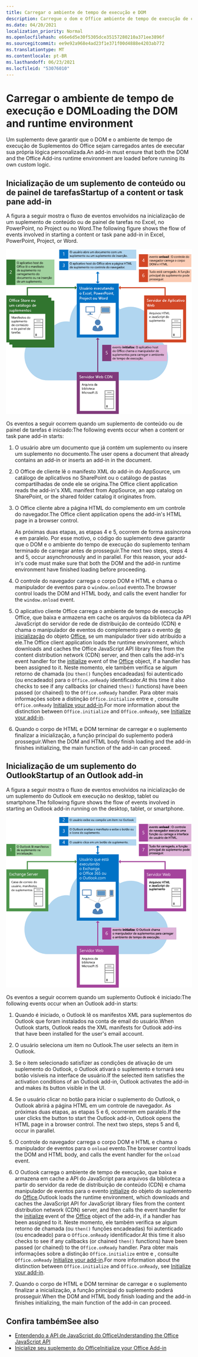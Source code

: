 ```yaml
---
title: Carregar o ambiente de tempo de execução e DOM
description: Carregue o dom e Office ambiente de tempo de execução de complementos.
ms.date: 04/20/2021
localization_priority: Normal
ms.openlocfilehash: e66e6d5e30f5305dce35157280210a371ee3896f
ms.sourcegitcommit: ee9e92a968e4ad23f1e371f00d4888e4203ab772
ms.translationtype: MT
ms.contentlocale: pt-BR
ms.lasthandoff: 06/23/2021
ms.locfileid: "53076010"
---
```

# <a name="loading-the-dom-and-runtime-environment"></a><span data-ttu-id="9276c-103">Carregar o ambiente de tempo de execução e DOM</span><span class="sxs-lookup"><span data-stu-id="9276c-103">Loading the DOM and runtime environment</span></span>

<span data-ttu-id="9276c-104">Um suplemento deve garantir que o DOM e o ambiente de tempo de execução de Suplementos do Office sejam carregados antes de executar sua própria lógica personalizada.</span><span class="sxs-lookup"><span data-stu-id="9276c-104">An add-in must ensure that both the DOM and the Office Add-ins runtime environment are loaded before running its own custom logic.</span></span>

## <a name="startup-of-a-content-or-task-pane-add-in"></a><span data-ttu-id="9276c-105">Inicialização de um suplemento de conteúdo ou de painel de tarefas</span><span class="sxs-lookup"><span data-stu-id="9276c-105">Startup of a content or task pane add-in</span></span>

<span data-ttu-id="9276c-106">A figura a seguir mostra o fluxo de eventos envolvidos na inicialização de um suplemento de conteúdo ou de painel de tarefas no Excel, no PowerPoint, no Project ou no Word.</span><span class="sxs-lookup"><span data-stu-id="9276c-106">The following figure shows the flow of events involved in starting a content or task pane add-in in Excel, PowerPoint, Project, or Word.</span></span>

![Flow de eventos ao iniciar um conteúdo ou um complemento do painel de tarefas.](../images/office15-app-sdk-loading-dom-agave-runtime.png)

<span data-ttu-id="9276c-108">Os eventos a seguir ocorrem quando um suplemento de conteúdo ou de painel de tarefas é iniciado:</span><span class="sxs-lookup"><span data-stu-id="9276c-108">The following events occur when a content or task pane add-in starts:</span></span>

1. <span data-ttu-id="9276c-109">O usuário abre um documento que já contém um suplemento ou insere um suplemento no documento.</span><span class="sxs-lookup"><span data-stu-id="9276c-109">The user opens a document that already contains an add-in or inserts an add-in in the document.</span></span>

2. <span data-ttu-id="9276c-110">O Office de cliente lê o manifesto XML do add-in do AppSource, um catálogo de aplicativos no SharePoint ou o catálogo de pastas compartilhadas de onde ele se origina.</span><span class="sxs-lookup"><span data-stu-id="9276c-110">The Office client application reads the add-in's XML manifest from AppSource, an app catalog on SharePoint, or the shared folder catalog it originates from.</span></span>

3. <span data-ttu-id="9276c-111">O Office cliente abre a página HTML do complemento em um controle do navegador.</span><span class="sxs-lookup"><span data-stu-id="9276c-111">The Office client application opens the add-in's HTML page in a browser control.</span></span>

    <span data-ttu-id="9276c-p101">As próximas duas etapas, as etapas 4 e 5, ocorrem de forma assíncrona e em paralelo. Por esse motivo, o código do suplemento deve garantir que o DOM e o ambiente do tempo de execução do suplemento tenham terminado de carregar antes de prosseguir.</span><span class="sxs-lookup"><span data-stu-id="9276c-p101">The next two steps, steps 4 and 5, occur asynchronously and in parallel. For this reason, your add-in's code must make sure that both the DOM and the add-in runtime environment have finished loading before proceeding.</span></span>

4. <span data-ttu-id="9276c-114">O controle do navegador carrega o corpo DOM e HTML e chama o manipulador de eventos para o `window.onload` evento.</span><span class="sxs-lookup"><span data-stu-id="9276c-114">The browser control loads the DOM and HTML body, and calls the event handler for the `window.onload` event.</span></span>

5. <span data-ttu-id="9276c-115">O aplicativo cliente Office carrega o ambiente de tempo de execução Office, que baixa e armazena em cache os arquivos da biblioteca da API JavaScript do servidor de rede de distribuição de conteúdo (CDN) e chama o manipulador de eventos do complemento para o evento [de inicialização](/javascript/api/office#office-initialize-reason-) do objeto [Office,](/javascript/api/office) se um manipulador tiver sido atribuído a ele.</span><span class="sxs-lookup"><span data-stu-id="9276c-115">The Office client application loads the runtime environment, which downloads and caches the Office JavaScript API library files from the content distribution network (CDN) server, and then calls the add-in's event handler for the [initialize](/javascript/api/office#office-initialize-reason-) event of the [Office](/javascript/api/office) object, if a handler has been assigned to it.</span></span> <span data-ttu-id="9276c-116">Neste momento, ele também verifica se algum retorno de chamada (ou `then()` funções encadeadas) foi autenticado (ou encadeado) para o `Office.onReady` identificador.</span><span class="sxs-lookup"><span data-stu-id="9276c-116">At this time it also checks to see if any callbacks (or chained `then()` functions) have been passed (or chained) to the `Office.onReady` handler.</span></span> <span data-ttu-id="9276c-117">Para obter mais informações sobre a distinção `Office.initialize` entre e , consulte `Office.onReady` [Initialize your add-in](initialize-add-in.md).</span><span class="sxs-lookup"><span data-stu-id="9276c-117">For more information about the distinction between `Office.initialize` and `Office.onReady`, see [Initialize your add-in](initialize-add-in.md).</span></span>

6. <span data-ttu-id="9276c-118">Quando o corpo de HTML e DOM terminar de carregar e o suplemento finalizar a inicialização, a função principal do suplemento poderá prosseguir.</span><span class="sxs-lookup"><span data-stu-id="9276c-118">When the DOM and HTML body finish loading and the add-in finishes initializing, the main function of the add-in can proceed.</span></span>


## <a name="startup-of-an-outlook-add-in"></a><span data-ttu-id="9276c-119">Inicialização de um suplemento do Outlook</span><span class="sxs-lookup"><span data-stu-id="9276c-119">Startup of an Outlook add-in</span></span>

<span data-ttu-id="9276c-120">A figura a seguir mostra o fluxo de eventos envolvidos na inicialização de um suplemento do Outlook em execução no desktop, tablet ou smartphone.</span><span class="sxs-lookup"><span data-stu-id="9276c-120">The following figure shows the flow of events involved in starting an Outlook add-in running on the desktop, tablet, or smartphone.</span></span>

![Flow de eventos ao iniciar Outlook de um complemento.](../images/outlook15-loading-dom-agave-runtime.png)

<span data-ttu-id="9276c-122">Os eventos a seguir ocorrem quando um suplemento Outlook é iniciado:</span><span class="sxs-lookup"><span data-stu-id="9276c-122">The following events occur when an Outlook add-in starts:</span></span>

1. <span data-ttu-id="9276c-123">Quando é iniciado, o Outlook lê os manifestos XML para suplementos do Outlook que foram instalados na conta de email do usuário.</span><span class="sxs-lookup"><span data-stu-id="9276c-123">When Outlook starts, Outlook reads the XML manifests for Outlook add-ins that have been installed for the user's email account.</span></span>

2. <span data-ttu-id="9276c-124">O usuário seleciona um item no Outlook.</span><span class="sxs-lookup"><span data-stu-id="9276c-124">The user selects an item in Outlook.</span></span>

3. <span data-ttu-id="9276c-125">Se o item selecionado satisfizer as condições de ativação de um suplemento do Outlook, o Outlook ativará o suplemento e tornará seu botão visíveis na interface de usuário.</span><span class="sxs-lookup"><span data-stu-id="9276c-125">If the selected item satisfies the activation conditions of an Outlook add-in, Outlook activates the add-in and makes its button visible in the UI.</span></span>

4. <span data-ttu-id="9276c-p103">Se o usuário clicar no botão para iniciar o suplemento do Outlook, o Outlook abrirá a página HTML em um controle de navegador. As próximas duas etapas, as etapas 5 e 6, ocorrerem em paralelo.</span><span class="sxs-lookup"><span data-stu-id="9276c-p103">If the user clicks the button to start the Outlook add-in, Outlook opens the HTML page in a browser control. The next two steps, steps 5 and 6, occur in parallel.</span></span>

5. <span data-ttu-id="9276c-128">O controle do navegador carrega o corpo DOM e HTML e chama o manipulador de eventos para o `onload` evento.</span><span class="sxs-lookup"><span data-stu-id="9276c-128">The browser control loads the DOM and HTML body, and calls the event handler for the `onload` event.</span></span>

6. <span data-ttu-id="9276c-129">O Outlook carrega o ambiente de tempo de execução, que baixa e armazena em cache a API do JavaScript para arquivos da biblioteca a partir do servidor da rede de distribuição de conteúdo (CDN) e chama manipulador de eventos para o evento [initialize](/javascript/api/office#office-initialize-reason-) do objeto do suplemento do [Office](/javascript/api/office).</span><span class="sxs-lookup"><span data-stu-id="9276c-129">Outlook loads the runtime environment, which downloads and caches the JavaScript API for JavaScript library files from the content distribution network (CDN) server, and then calls the event handler for the [initialize](/javascript/api/office#office-initialize-reason-) event of the [Office](/javascript/api/office) object of the add-in, if a handler has been assigned to it.</span></span> <span data-ttu-id="9276c-130">Neste momento, ele também verifica se algum retorno de chamada (ou `then()` funções encadeadas) foi autenticado (ou encadeado) para o `Office.onReady` identificador.</span><span class="sxs-lookup"><span data-stu-id="9276c-130">At this time it also checks to see if any callbacks (or chained `then()` functions) have been passed (or chained) to the `Office.onReady` handler.</span></span> <span data-ttu-id="9276c-131">Para obter mais informações sobre a distinção `Office.initialize` entre e , consulte `Office.onReady` [Initialize your add-in](initialize-add-in.md).</span><span class="sxs-lookup"><span data-stu-id="9276c-131">For more information about the distinction between `Office.initialize` and `Office.onReady`, see [Initialize your add-in](initialize-add-in.md).</span></span>

7. <span data-ttu-id="9276c-132">Quando o corpo de HTML e DOM terminar de carregar e o suplemento finalizar a inicialização, a função principal do suplemento poderá prosseguir.</span><span class="sxs-lookup"><span data-stu-id="9276c-132">When the DOM and HTML body finish loading and the add-in finishes initializing, the main function of the add-in can proceed.</span></span>

## <a name="see-also"></a><span data-ttu-id="9276c-133">Confira também</span><span class="sxs-lookup"><span data-stu-id="9276c-133">See also</span></span>

- [<span data-ttu-id="9276c-134">Entendendo a API de JavaScript do Office</span><span class="sxs-lookup"><span data-stu-id="9276c-134">Understanding the Office JavaScript API</span></span>](understanding-the-javascript-api-for-office.md)
- [<span data-ttu-id="9276c-135">Inicialize seu suplemento do Office</span><span class="sxs-lookup"><span data-stu-id="9276c-135">Initialize your Office Add-in</span></span>](initialize-add-in.md)
